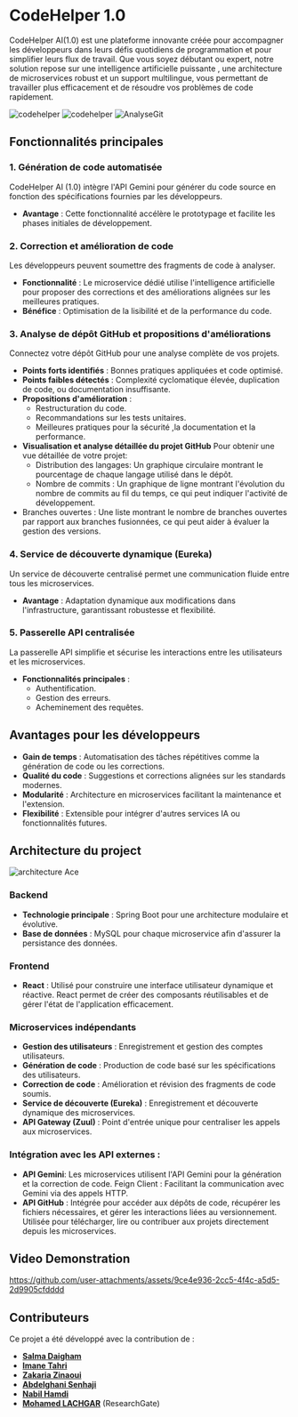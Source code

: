 # CodeHelper 1.0

CodeHelper AI(1.0) est une plateforme innovante créée pour accompagner les développeurs dans leurs défis quotidiens de programmation et pour simplifier leurs flux de travail. Que vous soyez débutant ou expert, notre solution repose sur une intelligence artificielle puissante , une architecture de microservices robust et un support multilingue, vous permettant de travailler plus efficacement et de résoudre vos problèmes de code rapidement.



![codehelper](https://github.com/user-attachments/assets/6281f67d-8f0f-424d-8748-7a1b883b10aa)
![codehelper](https://github.com/user-attachments/assets/b297ca5d-7c4d-4c7e-9bd3-ca192a540963)
![AnalyseGit](https://github.com/user-attachments/assets/99883b6e-0e27-4144-b989-2499b26c05a8)



## Fonctionnalités principales  

### 1. Génération de code automatisée  
CodeHelper AI (1.0) intègre l'API Gemini pour générer du code source en fonction des spécifications fournies par les développeurs.  
- **Avantage** : Cette fonctionnalité accélère le prototypage et facilite les phases initiales de développement.  

### 2. Correction et amélioration de code  
Les développeurs peuvent soumettre des fragments de code à analyser.  
- **Fonctionnalité** : Le microservice dédié utilise l'intelligence artificielle pour proposer des corrections et des améliorations alignées sur les meilleures pratiques.  
- **Bénéfice** : Optimisation de la lisibilité et de la performance du code.  

### 3. Analyse de dépôt GitHub et propositions d'améliorations  
Connectez votre dépôt GitHub pour une analyse complète de vos projets.  
- **Points forts identifiés** : Bonnes pratiques appliquées et code optimisé.  
- **Points faibles détectés** : Complexité cyclomatique élevée, duplication de code, ou documentation insuffisante.  
- **Propositions d'amélioration** :  
  - Restructuration du code.  
  - Recommandations sur les tests unitaires.  
  - Meilleures pratiques pour la sécurité ,la documentation et la performance.  
- **Visualisation et analyse détaillée du projet GitHub** Pour obtenir une vue détaillée de votre projet:
    - Distribution des langages: Un graphique circulaire montrant le pourcentage de chaque langage utilisé dans le dépôt.
    - Nombre de commits : Un graphique de ligne montrant l'évolution du nombre de commits au fil du temps, ce qui peut indiquer l'activité de développement.
- Branches ouvertes : Une liste  montrant le nombre de branches ouvertes par rapport aux branches fusionnées, ce qui peut aider à évaluer la gestion des versions.

### 4. Service de découverte dynamique (Eureka)  
Un service de découverte centralisé permet une communication fluide entre tous les microservices.  
- **Avantage** : Adaptation dynamique aux modifications dans l'infrastructure, garantissant robustesse et flexibilité.  

### 5. Passerelle API centralisée  
La passerelle API simplifie et sécurise les interactions entre les utilisateurs et les microservices.  
- **Fonctionnalités principales** :  
  - Authentification.  
  - Gestion des erreurs.  
  - Acheminement des requêtes.


## Avantages pour les développeurs

- **Gain de temps** : Automatisation des tâches répétitives comme la génération de code ou les corrections.
- **Qualité du code** : Suggestions et corrections alignées sur les standards modernes.
- **Modularité** : Architecture en microservices facilitant la maintenance et l'extension.
- **Flexibilité** : Extensible pour intégrer d'autres services IA ou fonctionnalités futures.



## Architecture du project

![architecture Ace](https://github.com/user-attachments/assets/0a51c9f2-7c52-4dc9-8db5-32d00f414341)

### Backend

- **Technologie principale** : Spring Boot pour une architecture modulaire et évolutive.
- **Base de données** : MySQL pour chaque microservice afin d'assurer la persistance des données.

### Frontend
- **React** : Utilisé pour construire une interface utilisateur dynamique et réactive. React permet de créer des composants réutilisables et de gérer l'état de l'application efficacement.

### Microservices indépendants

- **Gestion des utilisateurs** : Enregistrement et gestion des comptes utilisateurs.
- **Génération de code** : Production de code basé sur les spécifications des utilisateurs.
- **Correction de code** : Amélioration et révision des fragments de code soumis.
- **Service de découverte (Eureka)** : Enregistrement et découverte dynamique des microservices.
- **API Gateway (Zuul)** : Point d'entrée unique pour centraliser les appels aux microservices.


### Intégration avec les API externes :

- **API Gemini**:
Les microservices utilisent l'API Gemini pour la génération et la correction de code.
Feign Client : Facilitant la communication avec Gemini via des appels HTTP.
- **API GitHub** :
Intégrée pour accéder aux dépôts de code, récupérer les fichiers nécessaires, et gérer les interactions liées au versionnement.
Utilisée pour télécharger, lire ou contribuer aux projets directement depuis les microservices.

## Video Demonstration



https://github.com/user-attachments/assets/9ce4e936-2cc5-4f4c-a5d5-2d9905cfdddd



## Contributeurs

Ce projet a été développé avec la contribution de :
- [**Salma Daigham**](https://github.com/salmasd5)
- [**Imane Tahri**](https://github.com/imanetahri123)
- [**Zakaria Zinaoui**](https://github.com/zakariaZinaOui)
- [**Abdelghani Senhaji**](https://github.com/Senhaji22701)
- [**Nabil Hamdi**](https://github.com/NABILHAMDI24)
- [**Mohamed LACHGAR**](https://www.researchgate.net/profile/Mohamed-Lachgar) (ResearchGate)



